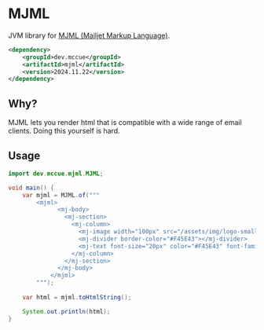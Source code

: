 # MJML

JVM library for [MJML (Mailjet Markup Language)](https://mjml.io/).

```xml
<dependency>
    <groupId>dev.mccue</groupId>
    <artifactId>mjml</artifactId>
    <version>2024.11.22</version>
</dependency>
```

## Why?

MJML lets you render html that is compatible with a wide range of email clients.
Doing this yourself is hard.

## Usage

```java
import dev.mccue.mjml.MJML;

void main() {
    var mjml = MJML.of("""
        <mjml>
              <mj-body>
                <mj-section>
                  <mj-column>
                    <mj-image width="100px" src="/assets/img/logo-small.png"></mj-image>
                    <mj-divider border-color="#F45E43"></mj-divider>
                    <mj-text font-size="20px" color="#F45E43" font-family="helvetica">Hello World</mj-text>
                  </mj-column>
                </mj-section>
              </mj-body>
            </mjml>
        """);
    
    var html = mjml.toHtmlString();

    System.out.println(html);
}
```
